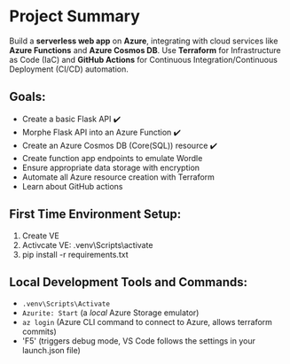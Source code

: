 # Project Summary
Build a **serverless web app** on **Azure**, integrating with cloud services like **Azure Functions** and **Azure Cosmos DB**. Use **Terraform** for Infrastructure as Code (IaC) and **GitHub Actions** for Continuous Integration/Continuous Deployment (CI/CD) automation.

## Goals:
- Create a basic Flask API ✔️
- Morphe Flask API into an Azure Function ✔️
- Create an Azure Cosmos DB (Core(SQL)) resource ✔️
- Create function app endpoints to emulate Wordle
- Ensure appropriate data storage with encryption
- Automate all Azure resource creation with Terraform
- Learn about GitHub actions

## First Time Environment Setup:
1. Create VE
2. Activcate VE: .venv\Scripts\activate
3. pip install -r requirements.txt

## Local Development Tools and Commands:
- `.venv\Scripts\Activate`
- `Azurite: Start` (a *local* Azure Storage emulator)
- `az login` (Azure CLI command to connect to Azure, allows terraform commits)
- 'F5' (triggers debug mode, VS Code follows the settings in your launch.json file)




